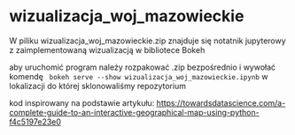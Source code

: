 # wizualizacja_woj_mazowieckie

W piliku wizualizacja_woj_mazowieckie.zip znajduje się notatnik jupyterowy z zaimplementowaną wizualizacją w bibliotece Bokeh

aby uruchomić program należy rozpakować .zip bezpośrednio i wywołać komendę 
` bokeh serve --show wizualizacja_woj_mazowieckie.ipynb` 
w lokalizacji do której sklonowaliśmy repozytorium


kod inspirowany na podstawie artykułu: https://towardsdatascience.com/a-complete-guide-to-an-interactive-geographical-map-using-python-f4c5197e23e0
